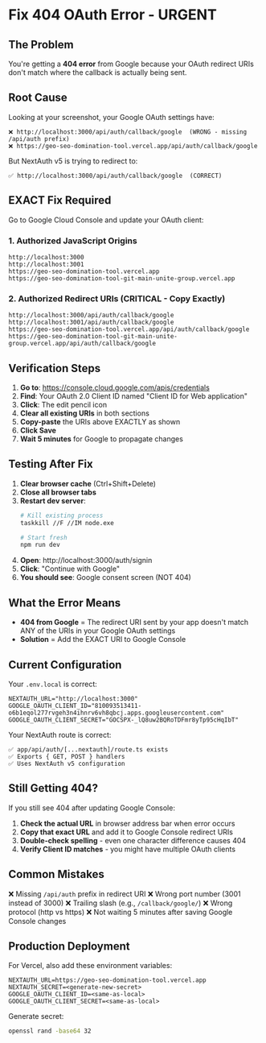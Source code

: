 # Fix 404 OAuth Error - URGENT

## The Problem

You're getting a **404 error** from Google because your OAuth redirect URIs don't match where the callback is actually being sent.

## Root Cause

Looking at your screenshot, your Google OAuth settings have:
```
❌ http://localhost:3000/api/auth/callback/google  (WRONG - missing /api/auth prefix)
❌ https://geo-seo-domination-tool.vercel.app/api/auth/callback/google
```

But NextAuth v5 is trying to redirect to:
```
✅ http://localhost:3000/api/auth/callback/google  (CORRECT)
```

## EXACT Fix Required

Go to Google Cloud Console and update your OAuth client:

### 1. Authorized JavaScript Origins
```
http://localhost:3000
http://localhost:3001
https://geo-seo-domination-tool.vercel.app
https://geo-seo-domination-tool-git-main-unite-group.vercel.app
```

### 2. Authorized Redirect URIs (CRITICAL - Copy Exactly)
```
http://localhost:3000/api/auth/callback/google
http://localhost:3001/api/auth/callback/google
https://geo-seo-domination-tool.vercel.app/api/auth/callback/google
https://geo-seo-domination-tool-git-main-unite-group.vercel.app/api/auth/callback/google
```

## Verification Steps

1. **Go to**: https://console.cloud.google.com/apis/credentials
2. **Find**: Your OAuth 2.0 Client ID named "Client ID for Web application"
3. **Click**: The edit pencil icon
4. **Clear all existing URIs** in both sections
5. **Copy-paste** the URIs above EXACTLY as shown
6. **Click Save**
7. **Wait 5 minutes** for Google to propagate changes

## Testing After Fix

1. **Clear browser cache** (Ctrl+Shift+Delete)
2. **Close all browser tabs**
3. **Restart dev server**:
   ```bash
   # Kill existing process
   taskkill //F //IM node.exe

   # Start fresh
   npm run dev
   ```
4. **Open**: http://localhost:3000/auth/signin
5. **Click**: "Continue with Google"
6. **You should see**: Google consent screen (NOT 404)

## What the Error Means

- **404 from Google** = The redirect URI sent by your app doesn't match ANY of the URIs in your Google OAuth settings
- **Solution** = Add the EXACT URI to Google Console

## Current Configuration

Your `.env.local` is correct:
```env
NEXTAUTH_URL="http://localhost:3000"
GOOGLE_OAUTH_CLIENT_ID="810093513411-o6b1eqol277rvgeh3n4ihnrv6vh8qbcj.apps.googleusercontent.com"
GOOGLE_OAUTH_CLIENT_SECRET="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"
```

Your NextAuth route is correct:
```
✅ app/api/auth/[...nextauth]/route.ts exists
✅ Exports { GET, POST } handlers
✅ Uses NextAuth v5 configuration
```

## Still Getting 404?

If you still see 404 after updating Google Console:

1. **Check the actual URL** in browser address bar when error occurs
2. **Copy that exact URL** and add it to Google Console redirect URIs
3. **Double-check spelling** - even one character difference causes 404
4. **Verify Client ID matches** - you might have multiple OAuth clients

## Common Mistakes

❌ Missing `/api/auth` prefix in redirect URI
❌ Wrong port number (3001 instead of 3000)
❌ Trailing slash (e.g., `/callback/google/`)
❌ Wrong protocol (http vs https)
❌ Not waiting 5 minutes after saving Google Console changes

## Production Deployment

For Vercel, also add these environment variables:
```
NEXTAUTH_URL=https://geo-seo-domination-tool.vercel.app
NEXTAUTH_SECRET=<generate-new-secret>
GOOGLE_OAUTH_CLIENT_ID=<same-as-local>
GOOGLE_OAUTH_CLIENT_SECRET=<same-as-local>
```

Generate secret:
```bash
openssl rand -base64 32
```
